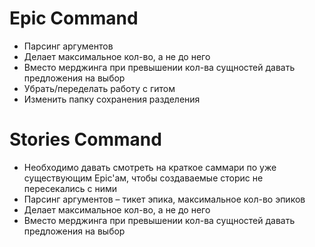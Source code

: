 # Epic Command

* Парсинг аргументов
* Делает максимальное кол-во, а не до него
* Вместо мерджинга при превышении кол-ва сущностей давать предложения на выбор
* Убрать/переделать работу с гитом
* Изменить папку сохранения разделения

# Stories Command

* Необходимо давать смотреть на краткое саммари по уже существующим Epic'ам, чтобы создаваемые сторис не пересекались с ними
* Парсинг аргументов – тикет эпика, максимальное кол-во эпиков
* Делает максимальное кол-во, а не до него
* Вместо мерджинга при превышении кол-ва сущностей давать предложения на выбор